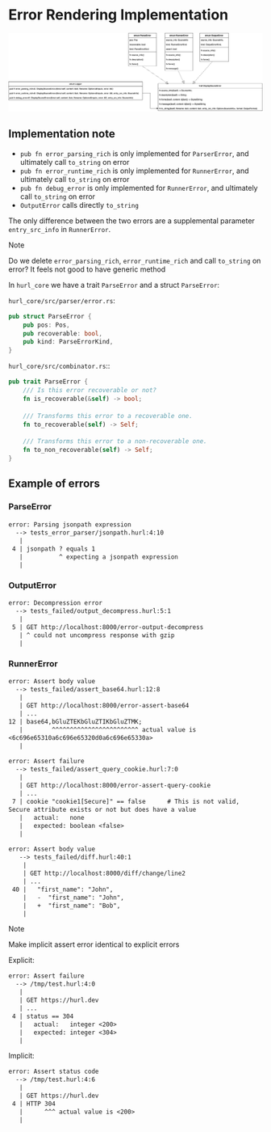 # Error Rendering Implementation


![UML diagram for errors](errors.svg)

## Implementation note

- `pub fn error_parsing_rich` is only implemented for `ParserError`, and ultimately call `to_string` on error
- `pub fn error_runtime_rich` is only implemented for `RunnerError`, and ultimately call `to_string` on error
- `pub fn debug_error` is only implemented for `RunnerError`, and ultimately call `to_string` on error
- `OutputError` calls directly `to_string`

The only difference between the two errors are a supplemental parameter `entry_src_info` in `RunnerError`.

> [!NOTE]  
> Do we delete `error_parsing_rich`, `error_runtime_rich` and call `to_string` on error? It feels not good
> to have generic method 

In `hurl_core` we have a trait `ParseError` and a struct `ParseError`:

`hurl_core/src/parser/error.rs`:

```rust
pub struct ParseError {
    pub pos: Pos,
    pub recoverable: bool,
    pub kind: ParseErrorKind,
}
```

`hurl_core/src/combinator.rs`::

```rust
pub trait ParseError {
    /// Is this error recoverable or not?
    fn is_recoverable(&self) -> bool;

    /// Transforms this error to a recoverable one.
    fn to_recoverable(self) -> Self;

    /// Transforms this error to a non-recoverable one.
    fn to_non_recoverable(self) -> Self;
}
```


## Example of errors


### ParseError

```
error: Parsing jsonpath expression
  --> tests_error_parser/jsonpath.hurl:4:10
   |
 4 | jsonpath ? equals 1
   |          ^ expecting a jsonpath expression
   |
```

### OutputError

```
error: Decompression error
  --> tests_failed/output_decompress.hurl:5:1
   |
 5 | GET http://localhost:8000/error-output-decompress
   | ^ could not uncompress response with gzip
   |
```

### RunnerError

```
error: Assert body value
  --> tests_failed/assert_base64.hurl:12:8
   |
   | GET http://localhost:8000/error-assert-base64
   | ...
12 | base64,bGluZTEKbGluZTIKbGluZTMK;
   |        ^^^^^^^^^^^^^^^^^^^^^^^^ actual value is <6c696e65310a6c696e65320d0a6c696e65330a>
   |
```

```
error: Assert failure
  --> tests_failed/assert_query_cookie.hurl:7:0
   |
   | GET http://localhost:8000/error-assert-query-cookie
   | ...
 7 | cookie "cookie1[Secure]" == false      # This is not valid, Secure attribute exists or not but does have a value
   |   actual:   none
   |   expected: boolean <false>
   |
```

```
error: Assert body value
   --> tests_failed/diff.hurl:40:1
    |
    | GET http://localhost:8000/diff/change/line2
    | ...
 40 |   "first_name": "John",
    |   -  "first_name": "John",
    |   +  "first_name": "Bob",
    |
```


> [!NOTE]  
> Make implicit assert error identical to explicit errors

Explicit:

```
error: Assert failure
  --> /tmp/test.hurl:4:0
   |
   | GET https://hurl.dev
   | ...
 4 | status == 304
   |   actual:   integer <200>
   |   expected: integer <304>
   |
```

Implicit:

```
error: Assert status code
  --> /tmp/test.hurl:4:6
   |
   | GET https://hurl.dev
 4 | HTTP 304
   |      ^^^ actual value is <200>
   |
```